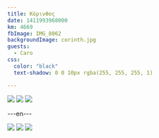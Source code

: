 ```yaml
---
title: Κόρινθος
date: 1411993968000
km: 4669
fbImage: IMG_8062
backgroundImage: corinth.jpg
guests:
  - Caro
css:
  color: "black"
  text-shadow: 0 0 10px rgba(255, 255, 255, 1)

---
```


![](IMG_8062)
![](IMG_8071)
![](IMG_8074)

---en---

![](IMG_8062)
![](IMG_8071)
![](IMG_8074)

